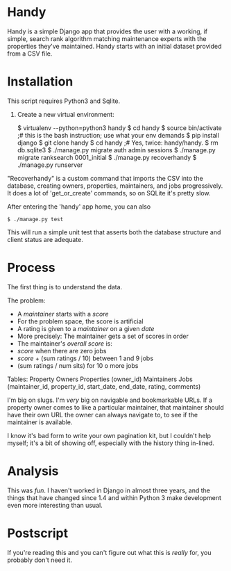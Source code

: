 # Handy

Handy is a simple Django app that provides the user with a working, if
simple, search rank algorithm matching maintenance experts with the
properties they've maintained.  Handy starts with an initial dataset
provided from a CSV file.

# Installation

This script requires Python3 and Sqlite.

1. Create a new virtual environment:

    $ virtualenv --python=python3 handy
    $ cd handy
    $ source bin/activate ;# this is the bash instruction; use what your env demands
    $ pip install django
    $ git clone <this repository> handy
    $ cd handy ;# Yes, twice: handy/handy.
    $ rm db.sqlite3
    $ ./manage.py migrate auth admin sessions
    $ ./manage.py migrate ranksearch 0001_initial
    $ ./manage.py recoverhandy
    $ ./manage.py runserver

"Recoverhandy" is a custom command that imports the CSV into the
database, creating owners, properties, maintainers, and jobs
progressively.  It does a lot of 'get\_or\_create' commands, so on
SQLite it's pretty slow.

After entering the 'handy' app home, you can also

    $ ./manage.py test

This will run a simple unit test that asserts both the database
structure and client status are adequate.


# Process

The first thing is to understand the data.

The problem:

* A *maintainer* starts with a *score*
* For the problem space, the score is artificial
* A rating is given to a *maintainer* on a given *date*
* More precisely: The maintainer gets a set of scores in order
* The maintainer's *overall score* is:
* *score* when there are zero jobs
* *score* + (sum ratings / 10) between 1 and 9 jobs
* (sum ratings / num sits) for 10 o more jobs

Tables:
    Property Owners
    Properties (owner_id)
    Maintainers 
    Jobs (maintainer_id, property_id, start_date, end_date, rating, comments)

I'm big on slugs.  I'm *very* big on navigable and bookmarkable URLs.
If a property owner comes to like a particular maintainer, that
maintainer should have their own URL the owner can always navigate to,
to see if the maintainer is available.

I know it's bad form to write your own pagination kit, but I couldn't
help myself; it's a bit of showing off, especially with the history
thing in-lined.

# Analysis

This was *fun*.  I haven't worked in Django in almost three years, and
the things that have changed since 1.4 and within Python 3 make
development even more interesting than usual.

# Postscript

If you're reading this and you can't figure out what this is *really*
for, you probably don't need it.
